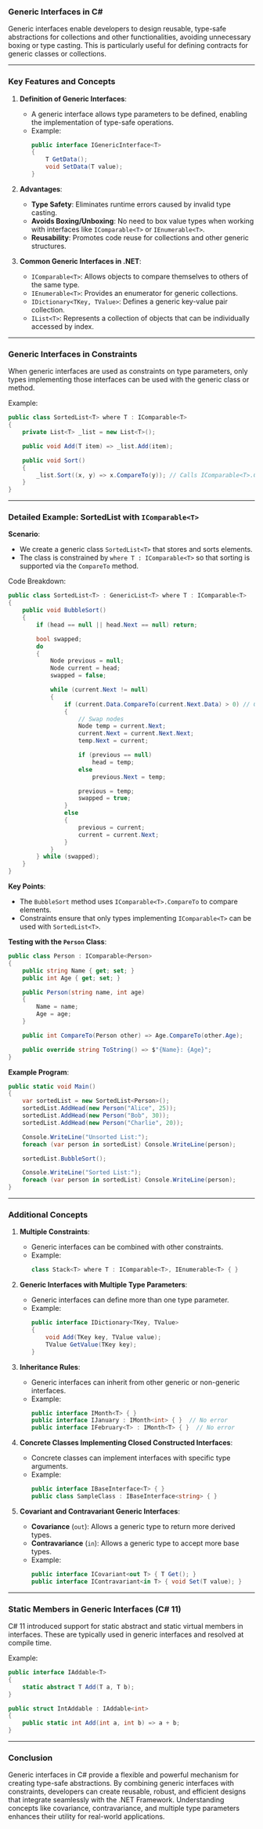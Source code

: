 ### **Generic Interfaces in C#**

Generic interfaces enable developers to design reusable, type-safe abstractions for collections and other functionalities, avoiding unnecessary boxing or type casting. This is particularly useful for defining contracts for generic classes or collections.

---

### **Key Features and Concepts**

1. **Definition of Generic Interfaces**:
   - A generic interface allows type parameters to be defined, enabling the implementation of type-safe operations.
   - Example:
     ```csharp
     public interface IGenericInterface<T>
     {
         T GetData();
         void SetData(T value);
     }
     ```

2. **Advantages**:
   - **Type Safety**: Eliminates runtime errors caused by invalid type casting.
   - **Avoids Boxing/Unboxing**: No need to box value types when working with interfaces like `IComparable<T>` or `IEnumerable<T>`.
   - **Reusability**: Promotes code reuse for collections and other generic structures.

3. **Common Generic Interfaces in .NET**:
   - `IComparable<T>`: Allows objects to compare themselves to others of the same type.
   - `IEnumerable<T>`: Provides an enumerator for generic collections.
   - `IDictionary<TKey, TValue>`: Defines a generic key-value pair collection.
   - `IList<T>`: Represents a collection of objects that can be individually accessed by index.

---

### **Generic Interfaces in Constraints**

When generic interfaces are used as constraints on type parameters, only types implementing those interfaces can be used with the generic class or method.

Example:
```csharp
public class SortedList<T> where T : IComparable<T>
{
    private List<T> _list = new List<T>();

    public void Add(T item) => _list.Add(item);

    public void Sort()
    {
        _list.Sort((x, y) => x.CompareTo(y)); // Calls IComparable<T>.CompareTo
    }
}
```

---

### **Detailed Example: SortedList with `IComparable<T>`**

**Scenario**:
- We create a generic class `SortedList<T>` that stores and sorts elements.
- The class is constrained by `where T : IComparable<T>` so that sorting is supported via the `CompareTo` method.

Code Breakdown:
```csharp
public class SortedList<T> : GenericList<T> where T : IComparable<T>
{
    public void BubbleSort()
    {
        if (head == null || head.Next == null) return;

        bool swapped;
        do
        {
            Node previous = null;
            Node current = head;
            swapped = false;

            while (current.Next != null)
            {
                if (current.Data.CompareTo(current.Next.Data) > 0) // Calls IComparable<T>.CompareTo
                {
                    // Swap nodes
                    Node temp = current.Next;
                    current.Next = current.Next.Next;
                    temp.Next = current;

                    if (previous == null)
                        head = temp;
                    else
                        previous.Next = temp;

                    previous = temp;
                    swapped = true;
                }
                else
                {
                    previous = current;
                    current = current.Next;
                }
            }
        } while (swapped);
    }
}
```

**Key Points**:
- The `BubbleSort` method uses `IComparable<T>.CompareTo` to compare elements.
- Constraints ensure that only types implementing `IComparable<T>` can be used with `SortedList<T>`.

**Testing with the `Person` Class**:
```csharp
public class Person : IComparable<Person>
{
    public string Name { get; set; }
    public int Age { get; set; }

    public Person(string name, int age)
    {
        Name = name;
        Age = age;
    }

    public int CompareTo(Person other) => Age.CompareTo(other.Age);

    public override string ToString() => $"{Name}: {Age}";
}
```

**Example Program**:
```csharp
public static void Main()
{
    var sortedList = new SortedList<Person>();
    sortedList.AddHead(new Person("Alice", 25));
    sortedList.AddHead(new Person("Bob", 30));
    sortedList.AddHead(new Person("Charlie", 20));

    Console.WriteLine("Unsorted List:");
    foreach (var person in sortedList) Console.WriteLine(person);

    sortedList.BubbleSort();

    Console.WriteLine("Sorted List:");
    foreach (var person in sortedList) Console.WriteLine(person);
}
```

---

### **Additional Concepts**

1. **Multiple Constraints**:
   - Generic interfaces can be combined with other constraints.
   - Example:
     ```csharp
     class Stack<T> where T : IComparable<T>, IEnumerable<T> { }
     ```

2. **Generic Interfaces with Multiple Type Parameters**:
   - Generic interfaces can define more than one type parameter.
   - Example:
     ```csharp
     public interface IDictionary<TKey, TValue>
     {
         void Add(TKey key, TValue value);
         TValue GetValue(TKey key);
     }
     ```

3. **Inheritance Rules**:
   - Generic interfaces can inherit from other generic or non-generic interfaces.
   - Example:
     ```csharp
     public interface IMonth<T> { }
     public interface IJanuary : IMonth<int> { }  // No error
     public interface IFebruary<T> : IMonth<T> { }  // No error
     ```

4. **Concrete Classes Implementing Closed Constructed Interfaces**:
   - Concrete classes can implement interfaces with specific type arguments.
   - Example:
     ```csharp
     public interface IBaseInterface<T> { }
     public class SampleClass : IBaseInterface<string> { }
     ```

5. **Covariant and Contravariant Generic Interfaces**:
   - **Covariance** (`out`): Allows a generic type to return more derived types.
   - **Contravariance** (`in`): Allows a generic type to accept more base types.
   - Example:
     ```csharp
     public interface ICovariant<out T> { T Get(); }
     public interface IContravariant<in T> { void Set(T value); }
     ```

---

### **Static Members in Generic Interfaces (C# 11)**

C# 11 introduced support for static abstract and static virtual members in interfaces. These are typically used in generic interfaces and resolved at compile time.

Example:
```csharp
public interface IAddable<T>
{
    static abstract T Add(T a, T b);
}

public struct IntAddable : IAddable<int>
{
    public static int Add(int a, int b) => a + b;
}
```

---

### **Conclusion**

Generic interfaces in C# provide a flexible and powerful mechanism for creating type-safe abstractions. By combining generic interfaces with constraints, developers can create reusable, robust, and efficient designs that integrate seamlessly with the .NET Framework. Understanding concepts like covariance, contravariance, and multiple type parameters enhances their utility for real-world applications.